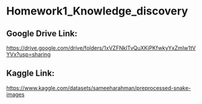 # Homework1_Knowledge_discovery

## Google Drive Link:

https://drive.google.com/drive/folders/1xVZFNklTvQuXKjPKfwkyYxZmlw1tVYVx?usp=sharing

## Kaggle Link:

https://www.kaggle.com/datasets/sameeharahman/preprocessed-snake-images
